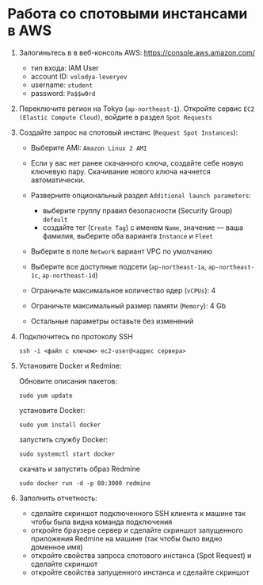 # Работа со спотовыми инстансами в AWS

1. Залогиньтесь в в веб-консоль AWS: https://console.aws.amazon.com/

    * тип входа: IAM User
    * account ID: `volodya-leveryev`
    * username: `student`
    * password: `Pa$$w0rd`

2. Переключите регион на Tokyo (`ap-northeast-1`). Откройте сервис `EC2 (Elastic Compute Cloud)`, войдите в раздел `Spot Requests`

3. Создайте запрос на спотовый инстанс (`Request Spot Instances`):

    * Выберите AMI: `Amazon Linux 2 AMI`
    * Если у вас нет ранее скачанного ключа, создайте себе новую ключевую пару. Скачивание нового ключа начнется автоматически.
    * Разверните опциональный раздел `Additional launch parameters`:

        - выберите группу правил безопасности (Security Group) `default`
        - создайте тег (`Create Tag`) с именем `Name`, значение — ваша фамилия, выберите оба варианта `Instance` и `Fleet`

    * Выберите в поле `Network` вариант VPC по умолчанию
    * Выберите все доступные подсети (`ap-northeast-1a`, `ap-northeast-1c`, `ap-northeast-1d`)
    * Ограничьте максимальное количество ядер (`vCPUs`): 4
    * Ограничьте максимальный размер памяти (`Memory`): 4 Gb
    * Остальные параметры оставьте без изменений

4. Подключитесь по протоколу SSH

    ```
    ssh -i <файл с ключом> ec2-user@<адрес сервера>
    ```

5. Установите Docker и Redmine:

    Обновите описания пакетов:

    ```
    sudo yum update
    ```

    установитe Docker:

    ```
    sudo yum install docker
    ```

    запустить службу Docker:

    ```
    sudo systemctl start docker
    ```

    скачать и запустить образ Redmine

    ```
    sudo docker run -d -p 80:3000 redmine
    ```


5. Заполнить отчетность:

    * сделайте скриншот подключенного SSH клиента к машине так чтобы была видна команда подключения
    * откройте браузере сервер и сделайте скриншот запущенного приложения Redmine на машине (так чтобы было видно доменное имя)
    * откройте свойства запроса спотового инстанса (Spot Request) и сделайте скриншот
    * откройте свойства запущенного инстанса и сделайте скриншот
